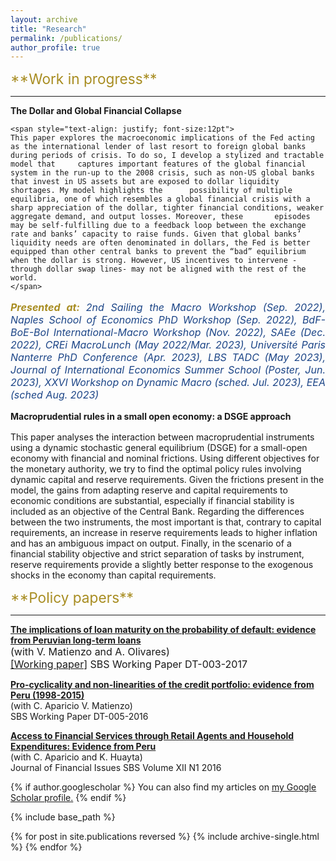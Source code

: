 ```yaml
---
layout: archive
title: "Research"
permalink: /publications/
author_profile: true
---
```

<span style="color:rgb(168, 141, 34); font-size:17pt">
**Work in progress**
</span>

***

**The Dollar and Global Financial Collapse**

    <span style="text-align: justify; font-size:12pt">
    This paper explores the macroeconomic implications of the Fed acting as the international lender of last resort to foreign global banks during periods of crisis. To do so, I develop a stylized and tractable model that     captures important features of the global financial system in the run-up to the 2008 crisis, such as non-US global banks that invest in US assets but are exposed to dollar liquidity shortages. My model highlights the      possibility of multiple equilibria, one of which resembles a global financial crisis with a sharp appreciation of the dollar, tighter financial conditions, weaker aggregate demand, and output losses. Moreover, these       episodes may be self-fulfilling due to a feedback loop between the exchange rate and banks’ capacity to raise funds. Given that global banks’ liquidity needs are often denominated in dollars, the Fed is better 
    equipped than other central banks to prevent the “bad” equilibrium when the dollar is strong. However, US incentives to intervene -through dollar swap lines- may not be aligned with the rest of the world.
    </span>

<p style="text-align: justify; font-size:12pt; font-style:italic">
<span style="color:rgb(168, 141, 34); font-weight:bold"> Presented at: </span> <span style="color:rgb(28, 69, 135)"> 2nd Sailing the Macro Workshop (Sep. 2022), Naples School of Economics PhD Workshop (Sep. 2022), BdF-BoE-BoI International-Macro Workshop (Nov. 2022), SAEe (Dec. 2022), CREi MacroLunch (May 2022/Mar. 2023), Université Paris Nanterre PhD Conference (Apr. 2023), LBS TADC (May 2023), Journal of International Economics Summer School (Poster, Jun. 2023), XXVI Workshop on Dynamic Macro (sched. Jul. 2023), EEA (sched Aug. 2023) </span>
</p>

**Macroprudential rules in a small open economy: a DSGE approach**
<p style="text-align: justify; font-size:12pt">
  
This paper analyses the interaction between macroprudential instruments using a dynamic stochastic general equilibrium (DSGE) for a small-open economy with financial and nominal frictions. Using different objectives for the monetary authority, we try to find the optimal policy rules involving dynamic capital and reserve requirements. Given the frictions present in the model, the gains from adapting reserve and capital requirements to economic conditions are substantial, especially if financial stability is included as an objective of the Central Bank. Regarding the differences between the two instruments, the most important is that, contrary to capital requirements, an increase in reserve requirements leads to higher inflation and has an ambiguous impact on output. Finally, in the scenario of a financial stability objective and strict separation of tasks by instrument, reserve requirements provide a slightly better response to the exogenous shocks in the economy than capital requirements.
</p>

<span style="color:rgb(168, 141, 34); font-size:17pt">
**Policy papers**
</span>

***

<ins>**The implications of loan maturity on the probability of default: evidence from Peruvian long-term loans** </ins>\
<span style="font-size:12pt"> (with V. Matienzo and A. Olivares) </span> \
<span style="font-size:12pt"> [[Working paper]](https://www.sbs.gob.pe/Portals/0/jer/DDT_ANO2017/SBS-DT-003-2017.pdf?ver=2018-02-08-124240-620) SBS Working Paper DT-003-2017 </span> 

<ins>**Pro-cyclicality and non-linearities of the credit portfolio: evidence from Peru (1998-2015)** </ins> \
(with C. Aparicio V. Matienzo) \
SBS Working Paper DT-005-2016 

<ins>**Access to Financial Services through Retail Agents and Household Expenditures: Evidence from Peru** </ins> \
(with C. Aparicio and K. Huayta) \
Journal of Financial Issues SBS Volume XII N1 2016 


{% if author.googlescholar %}
  You can also find my articles on <u><a href="{{author.googlescholar}}">my Google Scholar profile</a>.</u>
{% endif %}

{% include base_path %}

{% for post in site.publications reversed %}
  {% include archive-single.html %}
{% endfor %}

